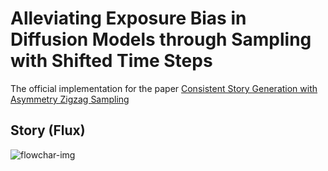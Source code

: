 # Alleviating Exposure Bias in Diffusion Models through Sampling with Shifted Time Steps   
The official implementation for the paper [Consistent Story Generation with Asymmetry Zigzag Sampling](https://arxiv.org/pdf/2506.09612.pdf)

## Story (Flux)
![flowchar-img](images/flux_more_vis.png)
